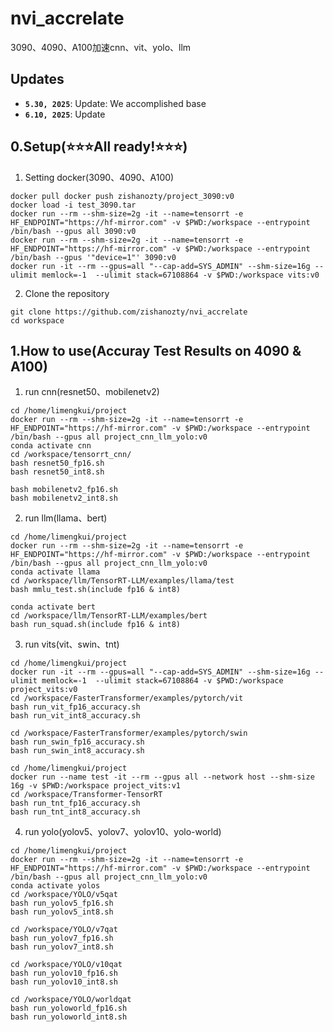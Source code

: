 # nvi_accrelate
3090、4090、A100加速cnn、vit、yolo、llm

## Updates
* **`5.30, 2025`**: Update: We accomplished base
* **`6.10, 2025`**: Update 

## 0.Setup(⭐⭐⭐All ready!⭐⭐⭐)
1. Setting docker(3090、4090、A100)
```
docker pull docker push zishanozty/project_3090:v0
docker load -i test_3090.tar
docker run --rm --shm-size=2g -it --name=tensorrt -e HF_ENDPOINT="https://hf-mirror.com" -v $PWD:/workspace --entrypoint /bin/bash --gpus all 3090:v0
docker run --rm --shm-size=2g -it --name=tensorrt -e HF_ENDPOINT="https://hf-mirror.com" -v $PWD:/workspace --entrypoint /bin/bash --gpus '"device=1"' 3090:v0
docker run -it --rm --gpus=all "--cap-add=SYS_ADMIN" --shm-size=16g --ulimit memlock=-1  --ulimit stack=67108864 -v $PWD:/workspace vits:v0
```

2. Clone the repository
```
git clone https://github.com/zishanozty/nvi_accrelate
cd workspace
```

## 1.How to use(Accuray Test Results on 4090 & A100) 
1. run cnn(resnet50、mobilenetv2)
```
cd /home/limengkui/project
docker run --rm --shm-size=2g -it --name=tensorrt -e HF_ENDPOINT="https://hf-mirror.com" -v $PWD:/workspace --entrypoint /bin/bash --gpus all project_cnn_llm_yolo:v0
conda activate cnn
cd /workspace/tensorrt_cnn/
bash resnet50_fp16.sh
bash resnet50_int8.sh

bash mobilenetv2_fp16.sh
bash mobilenetv2_int8.sh
```

2. run llm(llama、bert)
```
cd /home/limengkui/project
docker run --rm --shm-size=2g -it --name=tensorrt -e HF_ENDPOINT="https://hf-mirror.com" -v $PWD:/workspace --entrypoint /bin/bash --gpus all project_cnn_llm_yolo:v0
conda activate llama
cd /workspace/llm/TensorRT-LLM/examples/llama/test
bash mmlu_test.sh(include fp16 & int8)

conda activate bert
cd /workspace/llm/TensorRT-LLM/examples/bert
bash run_squad.sh(include fp16 & int8)
```

3. run vits(vit、swin、tnt)
```
cd /home/limengkui/project
docker run -it --rm --gpus=all "--cap-add=SYS_ADMIN" --shm-size=16g --ulimit memlock=-1  --ulimit stack=67108864 -v $PWD:/workspace project_vits:v0
cd /workspace/FasterTransformer/examples/pytorch/vit
bash run_vit_fp16_accuracy.sh
bash run_vit_int8_accuracy.sh

cd /workspace/FasterTransformer/examples/pytorch/swin
bash run_swin_fp16_accuracy.sh
bash run_swin_int8_accuracy.sh

cd /home/limengkui/project
docker run --name test -it --rm --gpus all --network host --shm-size 16g -v $PWD:/workspace project_vits:v1
cd /workspace/Transformer-TensorRT
bash run_tnt_fp16_accuracy.sh
bash run_tnt_int8_accuracy.sh
```

4. run yolo(yolov5、yolov7、yolov10、yolo-world)
```
cd /home/limengkui/project
docker run --rm --shm-size=2g -it --name=tensorrt -e HF_ENDPOINT="https://hf-mirror.com" -v $PWD:/workspace --entrypoint /bin/bash --gpus all project_cnn_llm_yolo:v0
conda activate yolos
cd /workspace/YOLO/v5qat
bash run_yolov5_fp16.sh
bash run_yolov5_int8.sh

cd /workspace/YOLO/v7qat
bash run_yolov7_fp16.sh
bash run_yolov7_int8.sh

cd /workspace/YOLO/v10qat
bash run_yolov10_fp16.sh
bash run_yolov10_int8.sh

cd /workspace/YOLO/worldqat
bash run_yoloworld_fp16.sh
bash run_yoloworld_int8.sh

```






